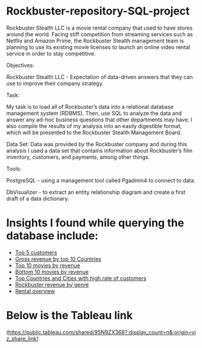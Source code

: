 # Rockbuster-repository-SQL-project
Rockbuster Stealth LLC is a movie rental company that used to have stores around the world. Facing stiff competition from streaming services such as Netflix and Amazon Prime, the Rockbuster Stealth management team is planning to use its existing movie licenses to launch an online video rental service in order to stay competitive.

Objectives:

Rockbuster Stealth LLC - Expectation of data-driven answers that they can use to improve their company strategy.

Task:

My task is to load all of Rockbuster’s data into a relational database management system (RDBMS). Then, use SQL to analyze the data and answer any
ad-hoc business questions that other departments may have. I also compile the results of my analysis into an easily digestible format, which will be presented to the Rockbuster Stealth Management Board.

Data Set:
Data was provided by the Rockbuster company and during this analysis I used a data set that contains information about Rockbuster’s film inventory, customers, and payments, among other things.

Tools:

PostgreSQL - using a management tool called Pgadmin4 to connect to data.

DbVisualizer - to extract an entity relationship diagram and create a first draft of a data dictionary.

# Insights I found while querying the database include:
* [Top 5 customers](https://public.tableau.com/app/profile/victor4941/viz/rock_16376702508090/Dashboard6)
* [Gross revenue by top 10 Countries](https://public.tableau.com/app/profile/victor4941/viz/grossrevenuebytop10countries/Sheet1)
* [Top 10 movies by revenue](https://public.tableau.com/app/profile/victor4941/viz/Top10movies_16376026780560/Sheet1)
* [Bottom 10 movies by revenue](https://public.tableau.com/app/profile/victor4941/viz/Bottom10movies/Sheet1)
* [Top Countries and Cities with high rate of customers](https://public.tableau.com/app/profile/victor4941/viz/Topcountriesandcitiesbycustomers/Dashboard1)
* [Rockbuster revenue by genre](https://public.tableau.com/app/profile/victor4941/viz/Revenuebygenre/Sheet2)
* [Rental overview](https://public.tableau.com/app/profile/victor4941/viz/rockbusteranalysis/Story1)

# Below is the Tableau link
(https://public.tableau.com/shared/95N9ZX368?:display_count=n&:origin=viz_share_link)

